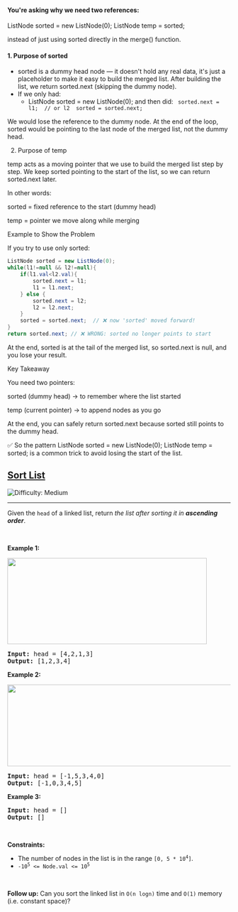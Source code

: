 #### You're asking why we need two references:

ListNode sorted = new ListNode(0);
ListNode temp = sorted;


instead of just using sorted directly in the merge() function.

#### 1. Purpose of sorted

- sorted is a dummy head node — it doesn't hold any real data, it's just a placeholder to make it easy to build the merged list.
After building the list, we return sorted.next (skipping the dummy node).
- If we only had:
  - ListNode sorted = new ListNode(0);
and then did:
 ``` sorted.next = l1;  // or l2  sorted = sorted.next;```


We would lose the reference to the dummy node.
At the end of the loop, sorted would be pointing to the last node of the merged list, not the dummy head.

2. Purpose of temp

temp acts as a moving pointer that we use to build the merged list step by step.
We keep sorted pointing to the start of the list, so we can return sorted.next later.

In other words:

sorted = fixed reference to the start (dummy head)

temp = pointer we move along while merging

Example to Show the Problem

If you try to use only sorted:
```java
ListNode sorted = new ListNode(0);
while(l1!=null && l2!=null){
    if(l1.val<l2.val){
        sorted.next = l1;
        l1 = l1.next;
    } else {
        sorted.next = l2;
        l2 = l2.next;
    }
    sorted = sorted.next;  // ❌ now 'sorted' moved forward!
}
return sorted.next; // ❌ WRONG: sorted no longer points to start
```

At the end, sorted is at the tail of the merged list, so sorted.next is null, and you lose your result.

Key Takeaway

You need two pointers:

sorted (dummy head) → to remember where the list started

temp (current pointer) → to append nodes as you go

At the end, you can safely return sorted.next because sorted still points to the dummy head.

✅ So the pattern ListNode sorted = new ListNode(0); ListNode temp = sorted; is a common trick to avoid losing the start of the list.



<h2><a href="https://leetcode.com/problems/sort-list">Sort List</a></h2> <img src='https://img.shields.io/badge/Difficulty-Medium-orange' alt='Difficulty: Medium' /><hr><p>Given the <code>head</code> of a linked list, return <em>the list after sorting it in <strong>ascending order</strong></em>.</p>

<p>&nbsp;</p>
<p><strong class="example">Example 1:</strong></p>
<img alt="" src="https://assets.leetcode.com/uploads/2020/09/14/sort_list_1.jpg" style="width: 450px; height: 194px;" />
<pre>
<strong>Input:</strong> head = [4,2,1,3]
<strong>Output:</strong> [1,2,3,4]
</pre>

<p><strong class="example">Example 2:</strong></p>
<img alt="" src="https://assets.leetcode.com/uploads/2020/09/14/sort_list_2.jpg" style="width: 550px; height: 184px;" />
<pre>
<strong>Input:</strong> head = [-1,5,3,4,0]
<strong>Output:</strong> [-1,0,3,4,5]
</pre>

<p><strong class="example">Example 3:</strong></p>

<pre>
<strong>Input:</strong> head = []
<strong>Output:</strong> []
</pre>

<p>&nbsp;</p>
<p><strong>Constraints:</strong></p>

<ul>
	<li>The number of nodes in the list is in the range <code>[0, 5 * 10<sup>4</sup>]</code>.</li>
	<li><code>-10<sup>5</sup> &lt;= Node.val &lt;= 10<sup>5</sup></code></li>
</ul>

<p>&nbsp;</p>
<p><strong>Follow up:</strong> Can you sort the linked list in <code>O(n logn)</code> time and <code>O(1)</code> memory (i.e. constant space)?</p>

